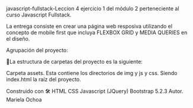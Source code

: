 javascript-fullstack-Leccion 4 ejercicio 1 del módulo 2 perteneciente al curso Javascript Fullstack.

La entrega consiste en crear una página web resposiva utilizando el concepto de mobile first que
incluya FLEXBOX GRID y MEDIA QUERIES en el diseño.

Agrupación del proyecto:

🚀La estructura de carpetas del proyecto es la siguiente:

Carpeta assets. Esta contiene los directorios de img y js y css. Siendo index.html la raíz del proyecto.

Construido con 🛠 HTML CSS Javascript (JQuery) Bootstrap 5.2.3 Autor. Mariela Ochoa